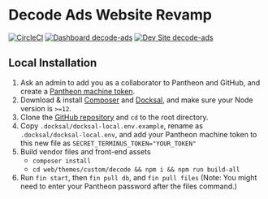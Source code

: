 # Decode Ads Website Revamp

[![CircleCI](https://circleci.com/gh/DecodeDigitalMarketing/decode-ads.svg)](https://circleci.com/gh/DecodeDigitalMarketing/decode-ads)
[![Dashboard decode-ads](https://img.shields.io/badge/dashboard-decode_ads-yellow.svg)](https://dashboard.pantheon.io/sites/8ce0c56f-9a2e-4d41-a892-fb17f05cf0ed#dev/code)
[![Dev Site decode-ads](https://img.shields.io/badge/site-decode_ads-blue.svg)](http://dev-decode-ads.pantheonsite.io/)

 ## Local Installation
1. Ask an admin to add you as a collaborator to Pantheon and GitHub, and create a [Pantheon machine token](https://pantheon.io/docs/machine-tokens).
2. Download & install [Composer](https://getcomposer.org/download/) and [Docksal](https://docs.docksal.io/getting-started/setup/), and make sure your Node version is `>=12`.
3. Clone the [GitHub repository](https://github.com/DecodeDigitalMarketing/decode-ads) and `cd` to the root directory.
4. Copy `.docksal/docksal-local.env.example`, rename as `.docksal/docksal-local.env`, and add your Pantheon machine token to this new file as `SECRET_TERMINUS_TOKEN="YOUR_TOKEN"`
5. Build vendor files and front-end assets
	- `composer install` 
	- `cd web/themes/custom/decode && npm i && npm run build-all`
6. Run `fin start`, then `fin pull db`, and `fin pull files` (Note: You might need to enter your Pantheon password after the files command.)